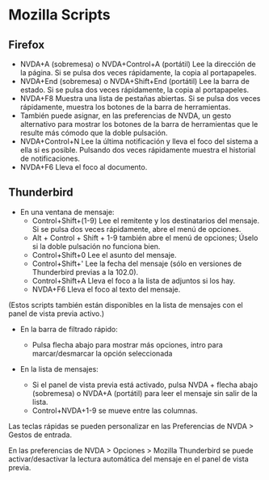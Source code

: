 # Mozilla Scripts   
 
## Firefox   
 
* NVDA+A (sobremesa) o NVDA+Control+A (portátil) Lee la dirección de la página. Si se pulsa dos veces rápidamente, la copia al portapapeles. 
* NVDA+End (sobremesa) o NVDA+Shift+End (portátil) Lee la barra de estado. Si se pulsa dos veces rápidamente, la copia al portapapeles. 
* NVDA+F8 Muestra una lista de pestañas abiertas. Si se pulsa dos veces rápidamente, muestra los botones de la barra de herramientas. 
* También puede asignar, en las preferencias de NVDA, un gesto alternativo para mostrar los botones de la barra de herramientas que le resulte más cómodo que la doble pulsación.
* NVDA+Control+N Lee la última notificación y lleva el foco del sistema a ella si es posible. Pulsando dos veces rápidamente muestra el historial de notificaciones.
* NVDA+F6 Lleva el foco al documento.
 
## Thunderbird  
 
* En una ventana de mensaje:
	* Control+Shift+(1-9) Lee el remitente y los destinatarios del mensaje. Si se pulsa dos veces rápidamente, abre el menú de opciones. 
	* Alt + Control + Shift + 1-9 también abre el menú de opciones; Úselo si la doble pulsación no funciona bien.
	* Control+Shift+0 Lee el asunto del mensaje. 
	* Control+Shift+' Lee la fecha del mensaje (sólo en versiones de Thunderbird previas a la 102.0). 
	* Control+Shift+A Lleva el foco a la lista de adjuntos si los hay.
	* NVDA+F6 Lleva el foco al texto del mensaje.
 
 (Estos scripts también están disponibles en la lista de mensajes con el panel de vista previa activo.)
 
* En la barra de filtrado rápido:
	* Pulsa flecha abajo para mostrar más opciones, intro para marcar/desmarcar la opción seleccionada
 
* En la lista de mensajes:
	* Si el panel de vista previa está activado, pulsa NVDA + flecha abajo (sobremesa) o NVDA+A (portátil) para leer el mensaje  sin salir de la lista.
	* Control+NVDA+1-9 se mueve entre las columnas.
 
Las teclas rápidas se pueden personalizar en las Preferencias de NVDA > Gestos de entrada. 
 
En las preferencias de NVDA > Opciones > Mozilla Thunderbird se puede activar/desactivar la lectura automática del mensaje en el panel de vista previa.
